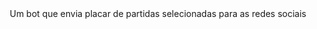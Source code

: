 <div align="center">
  Um bot que envia placar de partidas selecionadas para as redes sociais
</div>